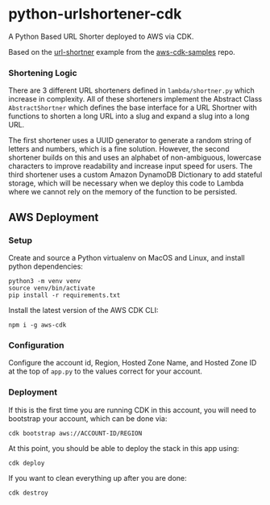 # python-urlshortener-cdk
A Python Based URL Shorter deployed to AWS via CDK.

Based on the [url-shortner](https://github.com/aws-samples/aws-cdk-examples/tree/master/python/url-shortener) example from the 
[aws-cdk-samples](https://github.com/aws-samples/aws-cdk-examples) repo.

### Shortening Logic
There are 3 different URL shorteners defined in `lambda/shortner.py` which increase in complexity. All of these shorteners implement the
Abstract Class `AbstractShortner` which defines the base interface for a URL Shortner with functions to shorten a long URL into a slug and 
expand a slug into a long URL.  

The first shortener uses a UUID generator to generate a random string of letters and numbers, which is a fine solution. However, the second
shortener builds on this and uses an alphabet of non-ambiguous, lowercase characters to improve readability and increase input speed for
users. The third shortener uses a custom Amazon DynamoDB Dictionary to add stateful storage, which will be necessary when we deploy this code
to Lambda where we cannot rely on the memory of the function to be persisted.


## AWS Deployment
### Setup

Create and source a Python virtualenv on MacOS and Linux, and install python dependencies:

```shell
python3 -m venv venv
source venv/bin/activate
pip install -r requirements.txt
```

Install the latest version of the AWS CDK CLI:

```shell
npm i -g aws-cdk
```

### Configuration
Configure the account id, Region, Hosted Zone Name, and Hosted Zone ID at the top of `app.py` to the values correct for your account.

### Deployment

If this is the first time you are running CDK in this account, you will need to bootstrap your account, which can be done via:
```shell
cdk bootstrap aws://ACCOUNT-ID/REGION
```

At this point, you should be able to deploy the stack in this app using:
```shell
cdk deploy
```

If you want to clean everything up after you are done:
```shell
cdk destroy
```